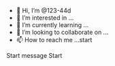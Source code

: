 - 👋 Hi, I’m @123-44d
- 👀 I’m interested in ...
- 🌱 I’m currently learning ...
- 💞️ I’m looking to collaborate on ...
- 📫 How to reach me ...start

<!---start
123-44d/123-44d is a ✨ special MIIJQQIBADANBgkqhkiG9w0BAQEFAASCCSswggknAgEAAoICAQCq6TlsYjhM2op5
vdCuBQ8ahEAWd6U/l7OEaDVDii6c0noPolZNBibh5LNzQogld59lVeBLnlmqZtf/
JSMW7Lvv7rth4GLfmYAJAfzeFRU1YW/pF/26XCNNdA2QaDVJsw27yt+YEFpWYPQY
O5q6Y9uUHwLFpsiIhEmcfssphhTkX0U3RSIYmwVrqJ0FAsuYwt080TCxH1UiAXJ0
JsiUB8D8KaTSV4V8/ee/DAGmF5mDH7/nHYwIfP6HGh5XEgWuqDo5EwT//LRjf4aB
LuOF3LpjEMpT63y2xGHg2MpxIbj/S3Y9gXsVbCSc6iwASh+6ssLPuulkJZDLYspl
kbe0ovsEoTynGNaBPsTg86fEXND7lLSUuyO3n9XP/4U/sgi5HrkRTjMM6FLpkYw+
vUSgWdHS8il5F7YO8HgQ6cE4cPbrApvylwq9qRjnsV86n7kV/7yOkB7h04o5gY4e
aaK/VdhHtbfpnV/tq51pejdzcC1qKiE3QNXmLDbuBxniD6NCtZ1W6c9OJFwXizRJ
v+iQCTqh9Zw77vTzHRLEBKsbGA6pH+bW7bDz8uQ8qw/PThcS8RAJdEOjUuspmwuh
9HitUY8gjzAdnPNmyYW+XepjWO6KDSF7vWy3fWy/MiYIP+1FxvGH+WKyAdaqYwrc
BLcr4Ond8gfrqnXoiBa1GLoDfSVBewIDAQABAoICADSOXXsnxPpVJcoEBbzNj3Rv
AKooBqfEhY6M4Pww7N6KlsBiAjnTT3eddVVXOziSTXDC9KMsQZR15avvBphRGgXR
GswhTSZHNKkQdGryfsAYg2phV0PMe4qgyl8CvIg6SFncK9+9/5maXNVq1szEUkx9
MMQI4pegXmaCUwUk1x3W8hjp6G86lHMjuY1F68fA/HlsNpXw9aPsX/65wmpK7Bxe
zfFkuobSKUaFcahaj3lT9RYj7uDZVwfCj1vlDdxEnQrZ/2qckfgaygjFm2+ZjbNT
AXTG8GXfg925rJ8XaKUQ1n5ZZ7kRtTyPghJguNsXh3KLnqOOLbVtXqHXKm+gwqGL
vehjXGSA2PFh/45ecH8DgUSYiofGsegngY9GcEWwJXTwXgCZk0RDNUZoMJzqMbmN
r9IeZvvR38s+UjcLGYR8HBh2vOyZuVE3SHFcTZIY1B28Fa+PbB2Ext0ILK8C1x7U
sEKlF4qSYyiqyUlucyUcYXjXFKcmBA0JZyGwQ+scE0pBRSvn44m4aPN6M0TImnBe
vEiSwzr8+6kSLfh0TlpQ3lM+RHHHhYErpnkUD6S0rSxb4Vvd//zjpYLNGKxH/Zu5
LDvz054chABjrmcFsRmzCGeopoZriP5NCs88u88EADF4gitmHEmcrdxNJAcWefBN
WdoMbHMIOIEAUzfwxWeBAoIBAQDjgR1Fv3ohrcYMzyMpnGTbV4Q1CSvgVu1jKwHd
XovglgazJQW0fCi2MEi4r5JwdNZ92uMjGTtJ9whCpaJMDrmdS345B2idP2RWh19L
+2H19QVDcYSWWH7bosv/Kq9tA+RBCKHTLcZn9jEYW6GLCeloc5bA8ed2nAIJr88V
lylmnrpOtY56gaP7akmE2LCWxQJarE+deUuTNB5Up+rwRGhkWzIuoMY0k7FCwakh
1oaF/nR31tMKsSJJNqbpsZS6l2GQxEXsKXVabjxOdxpNwT7j1p8BFHr/LhGMoyev
cDpcPXRYp3TC+4Equ7G1A1J2FMHMWhMPQaqcoCbjr
 ✨ repository because its `README.md` (this file) appears on your GitHub profile.
You can click the Preview link to take a look at your changes.start
--->
Start message
Start

